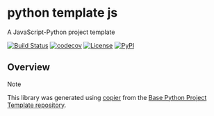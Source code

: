 # python template js

A JavaScript-Python project template

[![Build Status](https://github.com/python-project-templates/python-template-js/actions/workflows/build.yaml/badge.svg?branch=main&event=push)](https://github.com/python-project-templates/python-template-js/actions/workflows/build.yaml)
[![codecov](https://codecov.io/gh/python-project-templates/python-template-js/branch/main/graph/badge.svg)](https://codecov.io/gh/python-project-templates/python-template-js)
[![License](https://img.shields.io/github/license/python-project-templates/python-template-js)](https://github.com/python-project-templates/python-template-js)
[![PyPI](https://img.shields.io/pypi/v/python-template-js.svg)](https://pypi.python.org/pypi/python-template-js)

## Overview


> [!NOTE]
> This library was generated using [copier](https://copier.readthedocs.io/en/stable/) from the [Base Python Project Template repository](https://github.com/python-project-templates/base).
